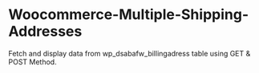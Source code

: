 # Woocommerce-Multiple-Shipping-Addresses
Fetch and display data from wp_dsabafw_billingadress table using GET &amp; POST Method.
